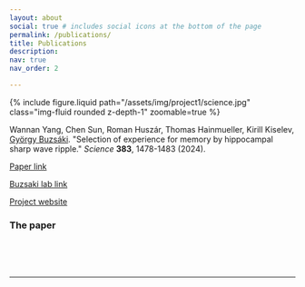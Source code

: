 ```yaml
---
layout: about
social: true # includes social icons at the bottom of the page
permalink: /publications/
title: Publications
description: 
nav: true
nav_order: 2

---
```



<div class="row mt-3">
    <div class="col-sm mt-3 mt-md-0">
        {% include figure.liquid path="/assets/img/project1/science.jpg" class="img-fluid rounded z-depth-1" zoomable=true %}
    </div>
    <div class="col-sm mt-3 mt-md-0">
    </div>
    <div class="col-sm mt-3 mt-md-0">
    </div>
</div>



Wannan Yang, Chen Sun, Roman Huszár, Thomas Hainmueller, Kirill Kiselev, [György Buzsáki](https://buzsakilab.com/wp/buzsaki/). 
"Selection of experience for memory by hippocampal sharp wave ripple." _Science_ **383**, 1478-1483 (2024).

[Paper link](https://www.science.org/doi/10.1126/science.adk8261)

[Buzsaki lab link](https://buzsakilab.com/wp/publications/)

[Project website](https://winnieyangwannan.github.io/RippleTagging/)

### The paper

<object data="../assets/pdf/rippleTagging.pdf" width="1000" height="1000" type='application/pdf'></object>

<br />
<br />
<br />

---

